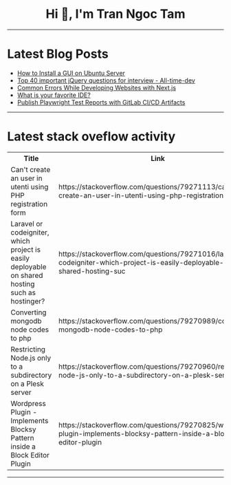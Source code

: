<h1 align="center">Hi 👋, I'm Tran Ngoc Tam</h1>

---

# Latest Blog Posts 
<!-- BLOG-POST-LIST:START -->
- [How to Install a GUI on Ubuntu Server](https://dev.to/nodeshiftcloud/how-to-install-a-gui-on-ubuntu-server-c15)
- [Top 40 important jQuery questions for interview - All-time-dev](https://dev.to/all-time-dev/top-40-important-jquery-questions-for-interview-all-time-dev-4oig)
- [Common Errors While Developing Websites with Next.js](https://dev.to/brandstory_mumbai_e6ab5b4/common-errors-while-developing-websites-with-nextjs-5ck9)
- [What is your favorite IDE?](https://dev.to/devmercy/what-is-your-favorite-ide-30af)
- [Publish Playwright Test Reports with GitLab CI/CD Artifacts](https://dev.to/thraizz/publish-playwright-test-reports-with-gitlab-cicd-artifacts-2d3m)
<!-- BLOG-POST-LIST:END -->

---

# Latest stack oveflow activity
<table>
  <tr><th>Title</th><th>Link</th></tr>
  <!-- STACKOVERFLOW:START --><tr><td>Can&#39;t create an user in utenti using PHP registration form</td><td>https://stackoverflow.com/questions/79271113/cant-create-an-user-in-utenti-using-php-registration-form</td></tr><tr><td>Laravel or codeigniter, which project is easily deployable on shared hosting such as hostinger?</td><td>https://stackoverflow.com/questions/79271016/laravel-or-codeigniter-which-project-is-easily-deployable-on-shared-hosting-suc</td></tr><tr><td>Converting mongodb node codes to php</td><td>https://stackoverflow.com/questions/79270989/converting-mongodb-node-codes-to-php</td></tr><tr><td>Restricting Node.js only to a subdirectory on a Plesk server</td><td>https://stackoverflow.com/questions/79270960/restricting-node-js-only-to-a-subdirectory-on-a-plesk-server</td></tr><tr><td>Wordpress Plugin - Implements Blocksy Pattern inside a Block Editor Plugin</td><td>https://stackoverflow.com/questions/79270825/wordpress-plugin-implements-blocksy-pattern-inside-a-block-editor-plugin</td></tr><!-- STACKOVERFLOW:END -->
</table>

---


